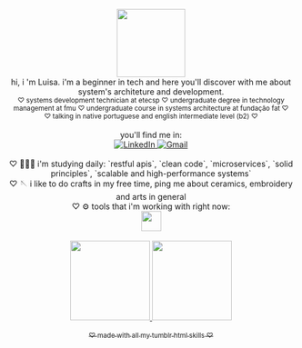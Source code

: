 <div align="center">
  <br>
    <img height="120em" src="https://github.com/user-attachments/assets/8136d70b-5f74-4f36-8f7f-250bf918dd8b"" />
  <br>
  hi, i 'm Luisa. i'm a beginner in tech and here you'll discover with me about system's architeture and  development.<br>
  <sub> ♡ systems development technician at etecsp ♡ undergraduate degree in technology management at fmu ♡ undergraduate course in systems architecture at fundação fat ♡ </sub><br>
  <sub> ♡ talking in native portuguese and english intermediate level (b2) ♡ </sub><br><br>
  you'll find me in: <br>
  <a href="https://www.linkedin.com/in/luisajeronimodelima/" target="_blank" rel="noopener noreferrer">
      <img src="https://img.shields.io/badge/LinkedIn-0A66C2?style=for-the-badge&logo=linkedin&logoColor=white" alt="LinkedIn"/>
  </a> 
  <a href="mailto:luisalima135@gmail.com" target="_blank" rel="noopener noreferrer">
      <img src="https://img.shields.io/badge/Gmail-EA4335?style=for-the-badge&logo=gmail&logoColor=white" alt="Gmail"/>
    </a>
  <br>
  <br>
  <div>
  ♡ 👩🏼‍💻 i'm studying daily: `restful apis`, `clean code`, `microservices`, `solid principles`, `scalable and high-performance systems` <br>
  ♡ 🪡 i like to do crafts in my free time, ping me about ceramics, embroidery and arts in general <br>
  ♡ ⚙️ tools that i'm working with right now: <br> <img height="35em"src="https://skillicons.dev/icons?i=docker,linux,postman,java,spring,hibernate,mysql" /> <br></div>
  <br>
  <div>
   <a href="https://github.com/luisajeronimo">
   <img height="140em" src="https://github-readme-stats.vercel.app/api?username=luisajeronimo&rank_icon=github&show_icons=true&count_private=true&hide_border=true&theme=buefy"/>
   <img height="140em" src="https://github-readme-stats.vercel.app/api/top-langs/?username=luisajeronimo&layout=compact&langs_count=10&hide_border=true&theme=buefy"/>
  </div>

  <br>
  <sub> ♡ made with all my tumblr html skills ♡ </sub>

  

  
</div>
